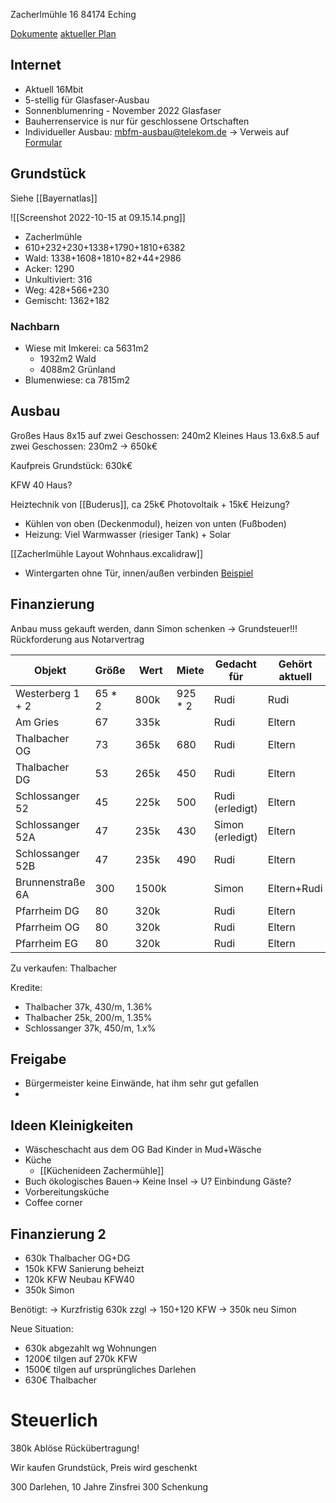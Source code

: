 Zacherlmühle 16
84174 Eching

[Dokumente](https://drive.google.com/drive/folders/15aoW2O1ScdOk10A4k2UYI34iXdmi9apY)
[aktueller Plan](https://drive.google.com/file/d/1vOzhOfgO_emkbE0KbI07kUZtxyB0Tina/view?usp=drivesdk)

## Internet

* Aktuell 16Mbit
* 5-stellig für Glasfaser-Ausbau
* Sonnenblumenring - November 2022 Glasfaser
* Bauherrenservice is nur für geschlossene Ortschaften
* Individueller Ausbau: mbfm-ausbau@telekom.de -> Verweis auf [Formular](https://www.telekom.de/netz/glasfaser/mehr-breitband-fuer-mich)


## Grundstück
Siehe [[Bayernatlas]]

![[Screenshot 2022-10-15 at 09.15.14.png]]
- Zacherlmühle
- 610+232+230+1338+1790+1810+6382
- Wald: 1338+1608+1810+82+44+2986
- Acker: 1290
- Unkultiviert: 316
- Weg: 428+566+230
- Gemischt: 1362+182


### Nachbarn
- Wiese mit Imkerei: ca 5631m2
	- 1932m2 Wald
	- 4088m2 Grünland
- Blumenwiese: ca 7815m2


## Ausbau
Großes Haus 8x15 auf zwei Geschossen: 240m2
Kleines Haus 13.6x8.5 auf zwei Geschossen: 230m2
-> 650k€

Kaufpreis Grundstück: 630k€

KFW 40 Haus?

Heiztechnik von [[Buderus]], ca 25k€ Photovoltaik + 15k€ Heizung?

- Kühlen von oben (Deckenmodul), heizen von unten (Fußboden)
- Heizung: Viel Warmwasser (riesiger Tank) + Solar

[[Zacherlmühle Layout Wohnhaus.excalidraw]]

- Wintergarten ohne Tür, innen/außen verbinden [Beispiel](https://www.ideencenter-dortmund.de/terrassenueberdachung/markenhersteller-solarlux/wintergarten.html)

## Finanzierung
Anbau muss gekauft werden, dann Simon schenken -> Grundsteuer!!! Rückforderung aus Notarvertrag

| Objekt           | Größe  | Wert  | Miete   | Gedacht für      | Gehört aktuell |
| ---------------- | ------ | ----- | ------- | ---------------- | -------------- |
| Westerberg 1 + 2 | 65 * 2 | 800k  | 925 * 2 | Rudi             | Rudi           |
| Am Gries         | 67     | 335k  |         | Rudi             | Eltern         |
| Thalbacher OG    | 73     | 365k  | 680     | Rudi             | Eltern         |
| Thalbacher DG    | 53     | 265k  | 450     | Rudi             | Eltern         |
| Schlossanger 52  | 45     | 225k  | 500     | Rudi (erledigt)  | Eltern         |
| Schlossanger 52A | 47     | 235k  | 430     | Simon (erledigt) | Eltern         |
| Schlossanger 52B | 47     | 235k  | 490     | Rudi             | Eltern         |
| Brunnenstraße 6A | 300    | 1500k |         | Simon            | Eltern+Rudi    |
| Pfarrheim DG     | 80     | 320k  |         | Rudi             | Eltern         |
| Pfarrheim OG     | 80     | 320k  |         | Rudi             | Eltern         |
| Pfarrheim EG     | 80     | 320k  |         | Rudi             | Eltern         |

Zu verkaufen: Thalbacher

Kredite:
- Thalbacher 37k, 430/m, 1.36%
- Thalbacher 25k, 200/m, 1.35%
- Schlossanger 37k, 450/m, 1.x%

## Freigabe
- Bürgermeister keine Einwände, hat ihm sehr gut gefallen
- 

## Ideen Kleinigkeiten
- Wäscheschacht aus dem OG Bad Kinder in Mud+Wäsche
- Küche
	- [[Küchenideen Zachermühle]]
- Buch ökologisches Bauen-> Keine Insel -> U? Einbindung Gäste?
- Vorbereitungsküche
- Coffee corner



## Finanzierung 2
- 630k Thalbacher OG+DG
- 150k KFW Sanierung beheizt
- 120k KFW Neubau KFW40
- 350k Simon

Benötigt:
-> Kurzfristig 630k zzgl
-> 150+120 KFW
-> 350k neu Simon

Neue Situation:
- 630k abgezahlt wg Wohnungen
- 1200€ tilgen auf 270k KFW
- 1500€ tilgen auf ursprüngliches Darlehen
- 630€ Thalbacher


# Steuerlich
380k Ablöse
Rückübertragung!

Wir kaufen Grundstück, Preis wird geschenkt

300 Darlehen, 10 Jahre Zinsfrei
300 Schenkung

